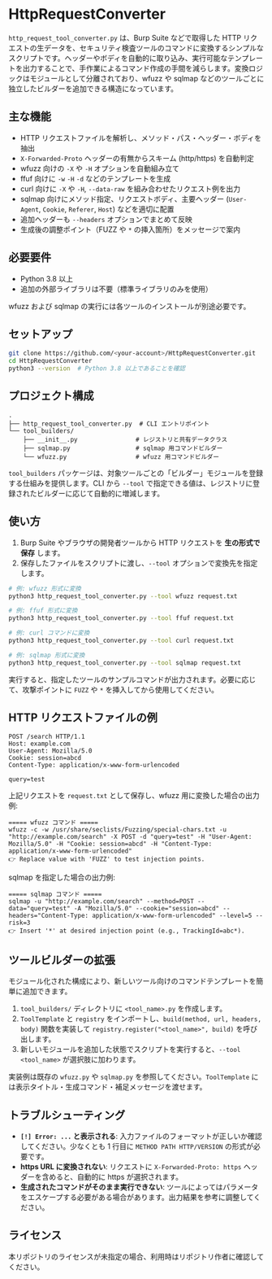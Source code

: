 # HttpRequestConverter

`http_request_tool_converter.py` は、Burp Suite などで取得した HTTP リクエストの生データを、セキュリティ検査ツールのコマンドに変換するシンプルなスクリプトです。ヘッダーやボディを自動的に取り込み、実行可能なテンプレートを出力することで、手作業によるコマンド作成の手間を減らします。変換ロジックはモジュールとして分離されており、wfuzz や sqlmap などのツールごとに独立したビルダーを追加できる構造になっています。

## 主な機能

- HTTP リクエストファイルを解析し、メソッド・パス・ヘッダー・ボディを抽出
- `X-Forwarded-Proto` ヘッダーの有無からスキーム (http/https) を自動判定
- wfuzz 向けの `-X` や `-H` オプションを自動組み立て
- ffuf 向けに `-w` `-H` `-d` などのテンプレートを生成
- curl 向けに `-X` や `-H`, `--data-raw` を組み合わせたリクエスト例を出力
- sqlmap 向けにメソッド指定、リクエストボディ、主要ヘッダー (`User-Agent`, `Cookie`, `Referer`, `Host`) などを適切に配置
- 追加ヘッダーも `--headers` オプションでまとめて反映
- 生成後の調整ポイント（FUZZ や `*` の挿入箇所）をメッセージで案内

## 必要要件

- Python 3.8 以上
- 追加の外部ライブラリは不要（標準ライブラリのみを使用）

wfuzz および sqlmap の実行には各ツールのインストールが別途必要です。

## セットアップ

```bash
git clone https://github.com/<your-account>/HttpRequestConverter.git
cd HttpRequestConverter
python3 --version  # Python 3.8 以上であることを確認
```

## プロジェクト構成

```
.
├── http_request_tool_converter.py  # CLI エントリポイント
└── tool_builders/
    ├── __init__.py                # レジストリと共有データクラス
    ├── sqlmap.py                  # sqlmap 用コマンドビルダー
    └── wfuzz.py                   # wfuzz 用コマンドビルダー
```

`tool_builders` パッケージは、対象ツールごとの「ビルダー」モジュールを登録する仕組みを提供します。CLI から `--tool` で指定できる値は、レジストリに登録されたビルダーに応じて自動的に増減します。

## 使い方

1. Burp Suite やブラウザの開発者ツールから HTTP リクエストを **生の形式で保存** します。
2. 保存したファイルをスクリプトに渡し、`--tool` オプションで変換先を指定します。

```bash
# 例: wfuzz 形式に変換
python3 http_request_tool_converter.py --tool wfuzz request.txt

# 例: ffuf 形式に変換
python3 http_request_tool_converter.py --tool ffuf request.txt

# 例: curl コマンドに変換
python3 http_request_tool_converter.py --tool curl request.txt

# 例: sqlmap 形式に変換
python3 http_request_tool_converter.py --tool sqlmap request.txt
```

実行すると、指定したツールのサンプルコマンドが出力されます。必要に応じて、攻撃ポイントに `FUZZ` や `*` を挿入してから使用してください。

## HTTP リクエストファイルの例

```
POST /search HTTP/1.1
Host: example.com
User-Agent: Mozilla/5.0
Cookie: session=abcd
Content-Type: application/x-www-form-urlencoded

query=test
```

上記リクエストを `request.txt` として保存し、wfuzz 用に変換した場合の出力例:

```
===== wfuzz コマンド =====
wfuzz -c -w /usr/share/seclists/Fuzzing/special-chars.txt -u "http://example.com/search" -X POST -d "query=test" -H "User-Agent: Mozilla/5.0" -H "Cookie: session=abcd" -H "Content-Type: application/x-www-form-urlencoded"
👉 Replace value with 'FUZZ' to test injection points.
```

sqlmap を指定した場合の出力例:

```
===== sqlmap コマンド =====
sqlmap -u "http://example.com/search" --method=POST --data="query=test" -A "Mozilla/5.0" --cookie="session=abcd" --headers="Content-Type: application/x-www-form-urlencoded" --level=5 --risk=3
👉 Insert '*' at desired injection point (e.g., TrackingId=abc*).
```

## ツールビルダーの拡張

モジュール化された構成により、新しいツール向けのコマンドテンプレートを簡単に追加できます。

1. `tool_builders/` ディレクトリに `<tool_name>.py` を作成します。
2. `ToolTemplate` と `registry` をインポートし、`build(method, url, headers, body)`
   関数を実装して `registry.register("<tool_name>", build)` を呼び出します。
3. 新しいモジュールを追加した状態でスクリプトを実行すると、`--tool <tool_name>` が選択肢に加わります。

実装例は既存の `wfuzz.py` や `sqlmap.py` を参照してください。`ToolTemplate` には表示タイトル・生成コマンド・補足メッセージを渡せます。

## トラブルシューティング

- **`[!] Error: ...` と表示される**: 入力ファイルのフォーマットが正しいか確認してください。少なくとも 1 行目に `METHOD PATH HTTP/VERSION` の形式が必要です。
- **https URL に変換されない**: リクエストに `X-Forwarded-Proto: https` ヘッダーを含めると、自動的に https が選択されます。
- **生成されたコマンドがそのまま実行できない**: ツールによってはパラメータをエスケープする必要がある場合があります。出力結果を参考に調整してください。

## ライセンス

本リポジトリのライセンスが未指定の場合、利用時はリポジトリ作者に確認してください。

